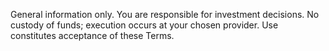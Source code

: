 General information only. You are responsible for investment decisions. No custody of funds; execution occurs at your chosen provider. Use constitutes acceptance of these Terms.